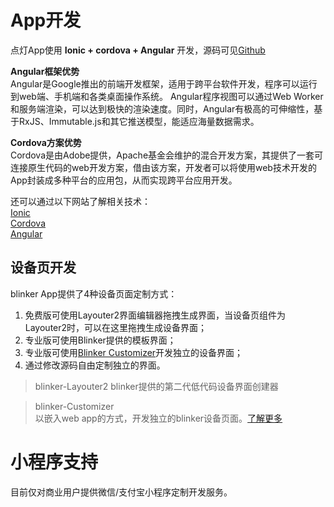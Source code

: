 # App开发  
点灯App使用 **Ionic + cordova + Angular** 开发，源码可见[Github](https://github.com/blinker-iot/blinker-app)  

**Angular框架优势**  
Angular是Google推出的前端开发框架，适用于跨平台软件开发，程序可以运行到web端、手机端和各类桌面操作系统。
Angular程序视图可以通过Web Worker和服务端渲染，可以达到极快的渲染速度。同时，Angular有极高的可伸缩性，基于RxJS、Immutable.js和其它推送模型，能适应海量数据需求。  

**Cordova方案优势**  
Cordova是由Adobe提供，Apache基金会维护的混合开发方案，其提供了一套可连接原生代码的web开发方案，借由该方案，开发者可以将使用web技术开发的App封装成多种平台的应用包，从而实现跨平台应用开发。  


还可以通过以下网站了解相关技术：  
[Ionic](https://ionicframework.com/)  
[Cordova](https://cordova.apache.org/)  
[Angular](https://angular.io/)  


## 设备页开发  
blinker App提供了4种设备页面定制方式：  
1. 免费版可使用Layouter2界面编辑器拖拽生成界面，当设备页组件为Layouter2时，可以在这里拖拽生成设备界面；  
2. 专业版可使用Blinker提供的模板界面；  
3. 专业版可使用[Blinker Customizer](https://diandeng.tech/doc/customizer)开发独立的设备界面；  
4. 通过修改源码自由定制独立的界面。  

> blinker-Layouter2
> blinker提供的第二代低代码设备界面创建器  

> blinker-Customizer  
> 以嵌入web app的方式，开发独立的blinker设备页面。[了解更多](https://diandeng.tech/docs/009-专属设备开发/09-Customizer定制设备界面.md)  

# 小程序支持  
目前仅对商业用户提供微信/支付宝小程序定制开发服务。  